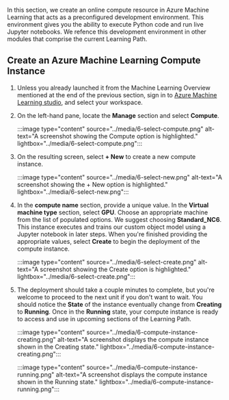 In this section, we create an online compute resource in Azure Machine Learning that acts as a preconfigured development environment. This environment gives you the ability to execute Python code and run live Jupyter notebooks. We refence this development environment in other modules that comprise the current Learning Path.

## Create an Azure Machine Learning Compute Instance

1. Unless you already launched it from the Machine Learning Overview mentioned at the end of the previous section, sign in to [Azure Machine Learning studio](https://ml.azure.com/), and select your workspace.
  
1. On the left-hand pane, locate the **Manage** section and select **Compute**.

    :::image type="content" source="../media/6-select-compute.png" alt-text="A screenshot showing the Compute option is highlighted." lightbox="../media/6-select-compute.png":::  

1. On the resulting screen, select **+ New** to create a new compute instance.

    :::image type="content" source="../media/6-select-new.png" alt-text="A screenshot showing the + New option is highlighted." lightbox="../media/6-select-new.png":::

1. In the **compute name** section, provide a unique value. In the **Virtual machine type** section, select **GPU**. Choose an appropriate machine from the list of populated options. We suggest choosing **Standard_NC6**. This instance executes and trains our custom object model using a Jupyter notebook in later steps. When you're finished providing the appropriate values, select **Create** to begin the deployment of the compute instance.

    :::image type="content" source="../media/6-select-create.png" alt-text="A screenshot showing the Create option is highlighted." lightbox="../media/6-select-create.png":::

1. The deployment should take a couple minutes to complete, but you're welcome to proceed to the next unit if you don't want to wait. You should notice the **State** of the instance eventually change from **Creating** to **Running**. Once in the **Running** state, your compute instance is ready to access and use in upcoming sections of the Learning Path.

    :::image type="content" source="../media/6-compute-instance-creating.png" alt-text="A screenshot displays the compute instance shown in the Creating state." lightbox="../media/6-compute-instance-creating.png":::

    :::image type="content" source="../media/6-compute-instance-running.png" alt-text="A screenshot displays the compute instance shown in the Running state." lightbox="../media/6-compute-instance-running.png":::
